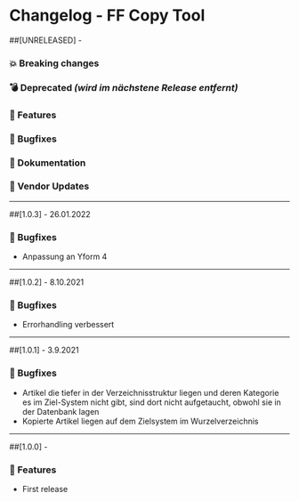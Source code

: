 # Changelog - FF Copy Tool

##[UNRELEASED] -
### 💥 Breaking changes

### 💣 Deprecated *(wird im nächstene Release entfernt)*

### 🚀 Features

### 🐛 Bugfixes

### 📄 Dokumentation

### 📎 Vendor Updates

 ---

##[1.0.3] - 26.01.2022

### 🐛 Bugfixes
* Anpassung an Yform 4

 ---

##[1.0.2] - 8.10.2021 

### 🐛 Bugfixes 
* Errorhandling verbessert

 ---

##[1.0.1] - 3.9.2021

### 🐛 Bugfixes
* Artikel die tiefer in der Verzeichnisstruktur liegen und deren Kategorie es im Ziel-System nicht gibt, 
  sind dort nicht aufgetaucht, obwohl sie in der Datenbank lagen
* Kopierte Artikel liegen auf dem Zielsystem im Wurzelverzeichnis

 ---

##[1.0.0] - 
### 🚀 Features
* First release